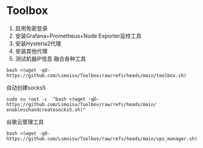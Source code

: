 # Toolbox
1. 启用免密登录
2. 安装Grafana+Prometheus+Node Exporter监控工具
3. 安装Hysteria2代理
4. 安装其他代理
5. 测试机器IP信息
融合各种工具
```shell
bash <(wget -qO- https://github.com/Lsmoisu/Toolbox/raw/refs/heads/main/toolbox.sh)
```

自动创建socks5
```shell
sudo su root -c  "bash <(wget -qO- https://github.com/Lsmoisu/Toolbox/raw/refs/heads/main/
enablesshandcreatesocks5.sh)"
```
谷歌云管理工具
```shell
bash <(wget -qO- https://github.com/Lsmoisu/Toolbox/raw/refs/heads/main/vps_manager.sh)
```
